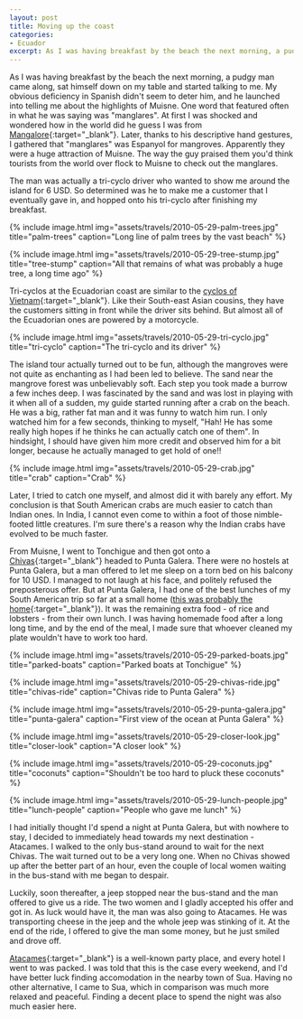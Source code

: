 ```yaml
---
layout: post
title: Moving up the coast
categories:
- Ecuador
excerpt: As I was having breakfast by the beach the next morning, a pudgy man came along, sat himself down on my table and started talking to me. My obvious deficiency in Spanish didn't seem to deter him, and he launched into telling me about the highlights of Muisne.
---
```


As I was having breakfast by the beach the next morning, a pudgy man came along,
sat himself down on my table and started talking to me. My obvious deficiency in
Spanish didn't seem to deter him, and he launched into telling me about the
highlights of Muisne. One word that featured often in what he was saying was
"manglares". At first I was shocked and wondered how in the world did he guess I
was from [Mangalore](https://en.wikipedia.org/wiki/Mangalore){:target="_blank"}.
Later, thanks to his descriptive hand gestures, I gathered that "manglares" was
Espanyol for mangroves. Apparently they were a huge attraction of Muisne. The
way the guy praised them you'd think tourists from the world over flock to
Muisne to check out the manglares.

The man was actually a tri-cyclo driver who wanted to show me around the island
for 6 USD. So determined was he to make me a customer that I eventually gave in,
and hopped onto his tri-cyclo after finishing my breakfast.

{% include image.html
    img="assets/travels/2010-05-29-palm-trees.jpg"
    title="palm-trees"
    caption="Long line of palm trees by the vast beach" %}

{% include image.html
    img="assets/travels/2010-05-29-tree-stump.jpg"
    title="tree-stump"
    caption="All that remains of what was probably a huge tree, a long time ago"
        %}

Tri-cyclos at the Ecuadorian coast are similar to the [cyclos of
Vietnam](http://www.haivenu-vietnam.com/pop-cyclo.htm){:target="_blank"}. Like
their South-east Asian cousins, they have the customers sitting in front while
the driver sits behind. But almost all of the Ecuadorian ones are powered by a
motorcycle.

{% include image.html
    img="assets/travels/2010-05-29-tri-cyclo.jpg"
    title="tri-cyclo"
    caption="The tri-cyclo and its driver" %}

The island tour actually turned out to be fun, although the mangroves were not
quite as enchanting as I had been led to believe. The sand near the mangrove
forest was unbelievably soft. Each step you took made a burrow a few inches
deep. I was fascinated by the sand and was lost in playing with it when all of a
sudden, my guide started running after a crab on the beach. He was a big, rather
fat man and it was funny to watch him run. I only watched him for a few seconds,
thinking to myself, "Hah! He has some really high hopes if he thinks he can
actually catch one of them". In hindsight, I should have given him more credit
and observed him for a bit longer, because he actually managed to get hold of
one!!

{% include image.html
    img="assets/travels/2010-05-29-crab.jpg"
    title="crab"
    caption="Crab" %}

Later, I tried to catch one myself, and almost did it with barely any effort. My
conclusion is that South American crabs are much easier to catch than Indian
ones. In India, I cannot even come to within a foot of those nimble-footed
little creatures. I'm sure there's a reason why the Indian crabs have evolved to
be much faster.

From Muisne, I went to Tonchigue and then got onto a
[Chivas](https://en.wikipedia.org/wiki/Chiva_bus){:target="_blank"} headed to
Punta Galera. There were no hostels at Punta Galera, but a man offered to let me
sleep on a torn bed on his balcony for 10 USD. I managed to not laugh at his
face, and politely refused the preposterous offer. But at Punta Galera, I had
one of the best lunches of my South American trip so far at a small home ([this
was probably the home](https://goo.gl/00V2hY){:target="_blank"}). It was the
remaining extra food - of rice and lobsters - from their own lunch. I was having
homemade food after a long long time, and by the end of the meal, I made sure
that whoever cleaned my plate wouldn't have to work too hard.

{% include image.html
    img="assets/travels/2010-05-29-parked-boats.jpg"
    title="parked-boats"
    caption="Parked boats at Tonchigue" %}

{% include image.html
    img="assets/travels/2010-05-29-chivas-ride.jpg"
    title="chivas-ride"
    caption="Chivas ride to Punta Galera" %}

{% include image.html
    img="assets/travels/2010-05-29-punta-galera.jpg"
    title="punta-galera"
    caption="First view of the ocean at Punta Galera" %}

{% include image.html
    img="assets/travels/2010-05-29-closer-look.jpg"
    title="closer-look"
    caption="A closer look" %}

{% include image.html
    img="assets/travels/2010-05-29-coconuts.jpg"
    title="coconuts"
    caption="Shouldn't be too hard to pluck these coconuts" %}

{% include image.html
    img="assets/travels/2010-05-29-lunch-people.jpg"
    title="lunch-people"
    caption="People who gave me lunch" %}

I had initially thought I'd spend a night at Punta Galera, but with nowhere to
stay, I decided to immediately head towards my next destination - Atacames. I
walked to the only bus-stand around to wait for the next Chivas. The wait turned
out to be a very long one. When no Chivas showed up after the better part of an
hour, even the couple of local women waiting in the bus-stand with me began to
despair.

Luckily, soon thereafter, a jeep stopped near the bus-stand and the man offered
to give us a ride. The two women and I gladly accepted his offer and got in. As
luck would have it, the man was also going to Atacames. He was transporting
cheese in the jeep and the whole jeep was stinking of it. At the end of the
ride, I offered to give the man some money, but he just smiled and drove off.

[Atacames](https://en.wikipedia.org/wiki/Atacames){:target="_blank"} is a
well-known party place, and every hotel I went to was packed. I was told that
this is the case every weekend, and I'd have better luck finding accomodation in
the nearby town of Sua. Having no other alternative, I came to Sua, which in
comparison was much more relaxed and peaceful. Finding a decent place to spend
the night was also much easier here.
